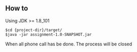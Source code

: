How to
---
Using JDK >= 1.8_101
```
$cd {project-dir}/target/
$java -jar assignment-1.0-SNAPSHOT.jar
```

When all phone call has be done. The process will be closed